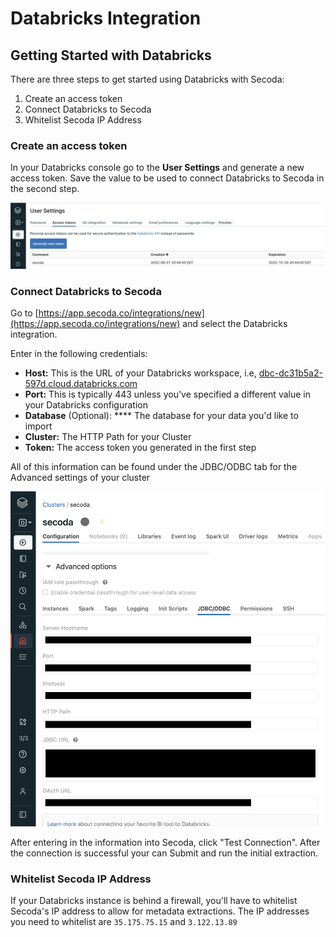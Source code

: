 # Databricks Integration

## **Getting Started with Databricks** <a href="#h_3a4bfd6458" id="h_3a4bfd6458"></a>

There are three steps to get started using Databricks with Secoda:

1. Create an access token
2. Connect Databricks to Secoda
3. Whitelist Secoda IP Address

### Create an access token

In your Databricks console go to the **User Settings** and generate a new access token. Save the value to be used to connect Databricks to Secoda in the second step.

![](<../.gitbook/assets/image (12).png>)

### Connect Databricks to Secoda

Go to [https://app.secoda.co/integrations/new](https://app.secoda.co/integrations/new) and select the Databricks integration.

Enter in the following credentials:

* **Host:** This is the URL of your Databricks workspace, i.e, [dbc-dc31b5a2-597d.cloud.databricks.com](https://dbc-dc31b5a2-597d.cloud.databricks.com/)
* **Port:** This is typically 443 unless you've specified a different value in your Databricks configuration
* **Database** (Optional): **** The database for your data you'd like to import
* **Cluster:** The HTTP Path for your Cluster
* **Token:** The access token you generated in the first step

All of this information can be found under the JDBC/ODBC tab for the Advanced settings of your cluster&#x20;

![](<../.gitbook/assets/image (11).png>)

After entering in the information into Secoda, click "Test Connection". After the connection is successful your can Submit and run the initial extraction.

### Whitelist Secoda IP Address

If your Databricks instance is behind a firewall, you'll have to whitelist Secoda's IP address to allow for metadata extractions. The IP addresses you need to whitelist are `35.175.75.15` and `3.122.13.89`
